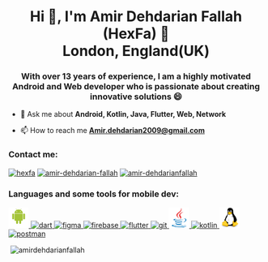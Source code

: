 <h1 align="center">Hi 👋, I'm Amir Dehdarian Fallah (HexFa) 🤠</br>
London, England(UK)</h1>
<h3 align="center">With over 13 years of experience, I am a highly motivated Android and Web developer who is passionate about creating innovative solutions 😄</h3>

- 💬 Ask me about **Android, Kotlin, Java, Flutter, Web, Network**

- 📫 How to reach me **Amir.dehdarian2009@gmail.com**

<h3 align="left">Contact me:</h3>
<p align="left">
<a href="https://t.me/hexority" target="blank"><img align="center" src="https://upload.wikimedia.org/wikipedia/commons/8/82/Telegram_logo.svg" alt="hexfa" height="30" width="40" /></a>
<a href="https://linkedin.com/in/hexfa" target="blank"><img align="center" src="https://raw.githubusercontent.com/rahuldkjain/github-profile-readme-generator/master/src/images/icons/Social/linked-in-alt.svg" alt="amir-dehdarian-fallah" height="30" width="40" /></a>
<a href="https://join.skype.com/invite/yfAFQQG2tBbQ" target="blank"><img align="center" src="https://raw.githubusercontent.com/rahuldkjain/github-profile-readme-generator/master/src/images/icons/Social/skype.svg" alt="amir-dehdarianfallah" height="30" width="40" /></a>
</p>

<h3 align="left">Languages and some tools for mobile dev:</h3>
<p align="left"> <a href="https://developer.android.com" target="_blank" rel="noreferrer"> <img src="https://raw.githubusercontent.com/devicons/devicon/master/icons/android/android-original-wordmark.svg" alt="android" width="40" height="40"/> </a> <a href="https://dart.dev" target="_blank" rel="noreferrer"> <img src="https://www.vectorlogo.zone/logos/dartlang/dartlang-icon.svg" alt="dart" width="40" height="40"/> </a> <a href="https://www.figma.com/" target="_blank" rel="noreferrer"> <img src="https://www.vectorlogo.zone/logos/figma/figma-icon.svg" alt="figma" width="40" height="40"/> </a> <a href="https://firebase.google.com/" target="_blank" rel="noreferrer"> <img src="https://www.vectorlogo.zone/logos/firebase/firebase-icon.svg" alt="firebase" width="40" height="40"/> </a> <a href="https://flutter.dev" target="_blank" rel="noreferrer"> <img src="https://www.vectorlogo.zone/logos/flutterio/flutterio-icon.svg" alt="flutter" width="40" height="40"/> </a> <a href="https://git-scm.com/" target="_blank" rel="noreferrer"> <img src="https://www.vectorlogo.zone/logos/git-scm/git-scm-icon.svg" alt="git" width="40" height="40"/> </a> <a href="https://www.java.com" target="_blank" rel="noreferrer"> <img src="https://raw.githubusercontent.com/devicons/devicon/master/icons/java/java-original.svg" alt="java" width="40" height="40"/> </a> <a href="https://kotlinlang.org" target="_blank" rel="noreferrer"> <img src="https://www.vectorlogo.zone/logos/kotlinlang/kotlinlang-icon.svg" alt="kotlin" width="40" height="40"/> </a> <a href="https://www.linux.org/" target="_blank" rel="noreferrer"> <img src="https://raw.githubusercontent.com/devicons/devicon/master/icons/linux/linux-original.svg" alt="linux" width="40" height="40"/> </a> <a href="https://postman.com" target="_blank" rel="noreferrer"> <img src="https://www.vectorlogo.zone/logos/getpostman/getpostman-icon.svg" alt="postman" width="40" height="40"/> </a> </p>

<p>&nbsp;<img align="center" src="https://github-readme-stats.vercel.app/api?username=hexfa&show_icons=true&locale=en" alt="amirdehdarianfallah" /></p>

